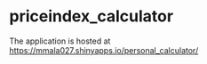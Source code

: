 # priceindex_calculator

The application is hosted at https://mmala027.shinyapps.io/personal_calculator/
